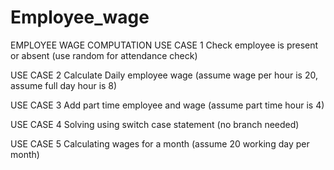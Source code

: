 # Employee_wage
EMPLOYEE WAGE COMPUTATION
USE CASE 1
Check employee is present or absent (use random for attendance check)

USE CASE 2
Calculate Daily employee wage (assume wage per hour is 20, assume full day hour is 8)

USE CASE 3
Add part time employee and wage (assume part time hour is 4)

USE CASE 4
Solving using switch case statement (no branch needed)

USE CASE 5
Calculating wages for a month (assume 20 working day per month)
